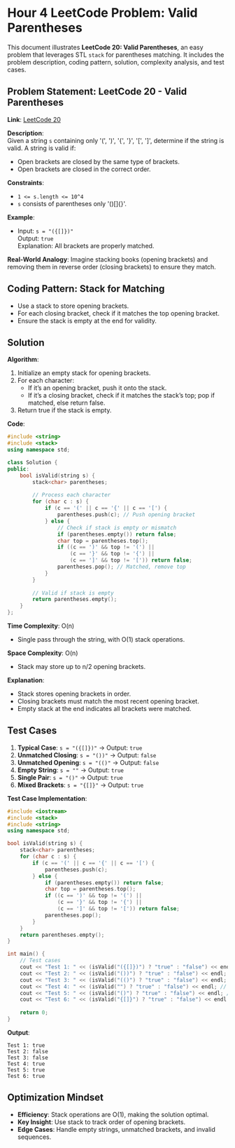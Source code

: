 # Hour 4 LeetCode Problem: Valid Parentheses

This document illustrates **LeetCode 20: Valid Parentheses**, an easy problem that leverages STL `stack` for parentheses matching. It includes the problem description, coding pattern, solution, complexity analysis, and test cases.

## Problem Statement: LeetCode 20 - Valid Parentheses
**Link**: [LeetCode 20](https://leetcode.com/problems/valid-parentheses/)

**Description**:  
Given a string `s` containing only '(', ')', '{', '}', '[', ']', determine if the string is valid. A string is valid if:
- Open brackets are closed by the same type of brackets.
- Open brackets are closed in the correct order.

**Constraints**:
- `1 <= s.length <= 10^4`
- `s` consists of parentheses only '()[]{}'.

**Example**:
- Input: `s = "({[]})"`  
  Output: `true`  
  Explanation: All brackets are properly matched.

**Real-World Analogy**: Imagine stacking books (opening brackets) and removing them in reverse order (closing brackets) to ensure they match.

## Coding Pattern: Stack for Matching
- Use a stack to store opening brackets.
- For each closing bracket, check if it matches the top opening bracket.
- Ensure the stack is empty at the end for validity.

## Solution
**Algorithm**:
1. Initialize an empty stack for opening brackets.
2. For each character:
   - If it’s an opening bracket, push it onto the stack.
   - If it’s a closing bracket, check if it matches the stack’s top; pop if matched, else return false.
3. Return true if the stack is empty.

**Code**:
```cpp
#include <string>
#include <stack>
using namespace std;

class Solution {
public:
    bool isValid(string s) {
        stack<char> parentheses;
        
        // Process each character
        for (char c : s) {
            if (c == '(' || c == '{' || c == '[') {
                parentheses.push(c); // Push opening bracket
            } else {
                // Check if stack is empty or mismatch
                if (parentheses.empty()) return false;
                char top = parentheses.top();
                if ((c == ')' && top != '(') || 
                    (c == '}' && top != '{') || 
                    (c == ']' && top != '[')) return false;
                parentheses.pop(); // Matched, remove top
            }
        }
        
        // Valid if stack is empty
        return parentheses.empty();
    }
};
```

**Time Complexity**: O(n)  
- Single pass through the string, with O(1) stack operations.

**Space Complexity**: O(n)  
- Stack may store up to n/2 opening brackets.

**Explanation**:
- Stack stores opening brackets in order.
- Closing brackets must match the most recent opening bracket.
- Empty stack at the end indicates all brackets were matched.

## Test Cases
1. **Typical Case**: `s = "({[]})"` → Output: `true`  
2. **Unmatched Closing**: `s = "())"` → Output: `false`  
3. **Unmatched Opening**: `s = "(()"` → Output: `false`  
4. **Empty String**: `s = ""` → Output: `true`  
5. **Single Pair**: `s = "()"` → Output: `true`  
6. **Mixed Brackets**: `s = "{[]}"` → Output: `true`  

**Test Case Implementation**:
```cpp
#include <iostream>
#include <stack>
#include <string>
using namespace std;

bool isValid(string s) {
    stack<char> parentheses;
    for (char c : s) {
        if (c == '(' || c == '{' || c == '[') {
            parentheses.push(c);
        } else {
            if (parentheses.empty()) return false;
            char top = parentheses.top();
            if ((c == ')' && top != '(') || 
                (c == '}' && top != '{') || 
                (c == ']' && top != '[')) return false;
            parentheses.pop();
        }
    }
    return parentheses.empty();
}

int main() {
    // Test cases
    cout << "Test 1: " << (isValid("({[]})") ? "true" : "false") << endl; // true
    cout << "Test 2: " << (isValid("())") ? "true" : "false") << endl; // false
    cout << "Test 3: " << (isValid("(()") ? "true" : "false") << endl; // false
    cout << "Test 4: " << (isValid("") ? "true" : "false") << endl; // true
    cout << "Test 5: " << (isValid("()") ? "true" : "false") << endl; // true
    cout << "Test 6: " << (isValid("{[]}") ? "true" : "false") << endl; // true
    
    return 0;
}
```

**Output**:
```
Test 1: true
Test 2: false
Test 3: false
Test 4: true
Test 5: true
Test 6: true
```

## Optimization Mindset
- **Efficiency**: Stack operations are O(1), making the solution optimal.  
- **Key Insight**: Use stack to track order of opening brackets.  
- **Edge Cases**: Handle empty strings, unmatched brackets, and invalid sequences.